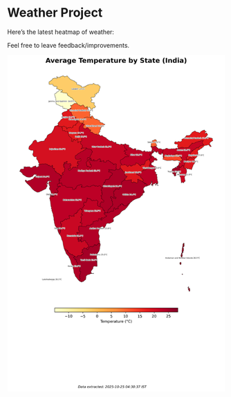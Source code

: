 # Weather Project

Here’s the latest heatmap of weather:

Feel free to leave feedback/improvements.

![India Heatmap](docs/assets/india_heatmap.png?v=FC0517)
